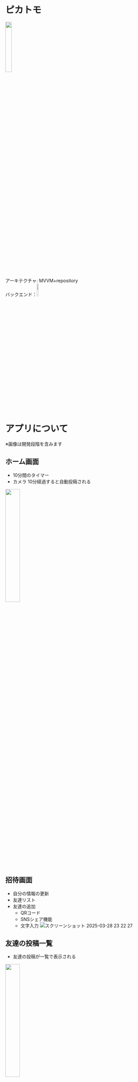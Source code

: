 # ピカトモ
<img src='https://github.com/user-attachments/assets/1a318899-6de2-4f86-8eb8-39572588c8a4' width=20%>

アーキテクチャ: MVVM+repository</br>
バックエンド：<img src='https://github.com/user-attachments/assets/a1d87e5a-ecbe-4c67-ba21-da1af5f4f8d4' width=10%>

# アプリについて
※画像は開発段階を含みます
## ホーム画面
- 10分間のタイマー
- カメラ
10分経過すると自動投稿される
<img src='https://github.com/user-attachments/assets/b305be0c-d8fb-4424-bbc5-e417d2843e91' width=30%>


## 招待画面
- 自分の情報の更新
- 友達リスト
- 友達の追加
    - QRコード
    - SNSシェア機能
    - 文字入力
![スクリーンショット 2025-03-28 23 22 27](https://github.com/user-attachments/assets/638e4db3-f616-41cc-b8f8-c140701e064b)

## 友達の投稿一覧
- 友達の投稿が一覧で表示される
<img src='https://github.com/user-attachments/assets/897ec6ae-1257-443d-9d5c-7bb978527730' width=30%>

## アカウントごとの投稿
- 投稿一覧でアイコンとかをおしたら遷移する
- ともだちリストの名前からも遷移できる
<img src='https://github.com/user-attachments/assets/79f39325-40bc-4748-81fc-5842594ee544' width=30%>


# 主に使用するパッケージ
### remi
- riverpod: ^2.6.1
- riverpod_annotation: ^2.3.5
- riverpod_generator: ^2.4.0
- flutter_hooks: ^0.20.5
- hooks_riverpod: ^2.5.1
- freezed: ^2.5.2
- freezed_annotation: ^2.4.4

### router
- go_router: ^14.8.1

### 画像
- cached_network_image: ^3.4.1
- camera: ^0.11.0+2

### QRcode
- barcode_scan2: ^4.5.0
- qr_flutter: ^4.1.0

### 音声
- just_audio: ^0.9.42
- audio_session: ^0.1.21


## APK
Android⭕️
iOS❌
[ダウンロードはこちら](https://drive.google.com/drive/folders/1Se9GuyzcEqBWxW9XuYBVr-Ffn2a9A6Zr)
